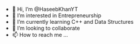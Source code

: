 - 👋 Hi, I’m @HaseebKhanYT
- 👀 I’m interested in Entrepreneurship
- 🌱 I’m currently learning C++ and Data Structures
- 💞️ I’m looking to collaborate 
- 📫 How to reach me ...

<!---
HaseebKhanYT/HaseebKhanYT is a ✨ special ✨ repository because its `README.md` (this file) appears on your GitHub profile.
You can click the Preview link to take a look at your changes.
--->
